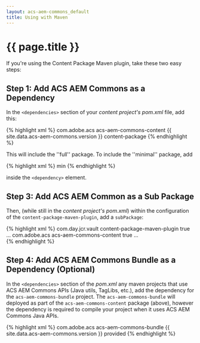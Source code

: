 ```yaml
---
layout: acs-aem-commons_default
title: Using with Maven
---
```


# {{ page.title }}

If you're using the Content Package Maven plugin, take these two easy steps:

## Step 1: Add ACS AEM Commons as a Dependency

In the `<dependencies>` section of your _content project's pom.xml_ file, add this:

{% highlight xml %}
    <dependency>
        <groupId>com.adobe.acs</groupId>
        <artifactId>acs-aem-commons-content</artifactId>
        <version>{{ site.data.acs-aem-commons.version }}</version>
        <type>content-package</type>
    </dependency>
{% endhighlight %}

This will include the ''full'' package. To include the ''minimal'' package, add

{% highlight xml %}
    <classifier>min</classifier>
{% endhighlight %}

inside the `<dependency>` element.

## Step 3: Add ACS AEM Common as a Sub Package

Then, (while still in the _content project's pom.xml_) within the configuration of the `content-package-maven-plugin`, add a `subPackage`:

{% highlight xml %}
    <plugin>
        <groupId>com.day.jcr.vault</groupId>
        <artifactId>content-package-maven-plugin</artifactId>
        <extensions>true</extensions>
        <configuration>
            ...
            <subPackages>
                <subPackage>
                    <groupId>com.adobe.acs</groupId>
                    <artifactId>acs-aem-commons-content</artifactId>
                    <filter>true</filter>
                </subPackage>
            </subPackages>
            ...
        </configuration>
    </plugin>    
{% endhighlight %}


## Step 4: Add ACS AEM Commons Bundle as a Dependency (Optional)

In the `<dependencies>` section of the _pom.xml_ any maven projects that use ACS AEM Commons APIs (Java utils, TagLibs, etc.), add the dependency for the `acs-aem-commons-bundle` project. The `acs-aem-commons-bundle` will deployed as part of the `acs-aem-commons-content` package (above), however the dependency is required to compile your project when it uses ACS AEM Commons Java APIs.

{% highlight xml %}
    <dependency>
        <groupId>com.adobe.acs</groupId>
        <artifactId>acs-aem-commons-bundle</artifactId>
        <version>{{ site.data.acs-aem-commons.version }}</version>
        <type>provided</type>
    </dependency>
{% endhighlight %}
